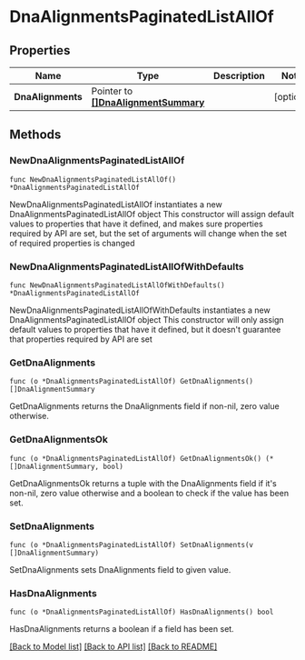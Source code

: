 # DnaAlignmentsPaginatedListAllOf

## Properties

Name | Type | Description | Notes
------------ | ------------- | ------------- | -------------
**DnaAlignments** | Pointer to [**[]DnaAlignmentSummary**](DnaAlignmentSummary.md) |  | [optional] 

## Methods

### NewDnaAlignmentsPaginatedListAllOf

`func NewDnaAlignmentsPaginatedListAllOf() *DnaAlignmentsPaginatedListAllOf`

NewDnaAlignmentsPaginatedListAllOf instantiates a new DnaAlignmentsPaginatedListAllOf object
This constructor will assign default values to properties that have it defined,
and makes sure properties required by API are set, but the set of arguments
will change when the set of required properties is changed

### NewDnaAlignmentsPaginatedListAllOfWithDefaults

`func NewDnaAlignmentsPaginatedListAllOfWithDefaults() *DnaAlignmentsPaginatedListAllOf`

NewDnaAlignmentsPaginatedListAllOfWithDefaults instantiates a new DnaAlignmentsPaginatedListAllOf object
This constructor will only assign default values to properties that have it defined,
but it doesn't guarantee that properties required by API are set

### GetDnaAlignments

`func (o *DnaAlignmentsPaginatedListAllOf) GetDnaAlignments() []DnaAlignmentSummary`

GetDnaAlignments returns the DnaAlignments field if non-nil, zero value otherwise.

### GetDnaAlignmentsOk

`func (o *DnaAlignmentsPaginatedListAllOf) GetDnaAlignmentsOk() (*[]DnaAlignmentSummary, bool)`

GetDnaAlignmentsOk returns a tuple with the DnaAlignments field if it's non-nil, zero value otherwise
and a boolean to check if the value has been set.

### SetDnaAlignments

`func (o *DnaAlignmentsPaginatedListAllOf) SetDnaAlignments(v []DnaAlignmentSummary)`

SetDnaAlignments sets DnaAlignments field to given value.

### HasDnaAlignments

`func (o *DnaAlignmentsPaginatedListAllOf) HasDnaAlignments() bool`

HasDnaAlignments returns a boolean if a field has been set.


[[Back to Model list]](../README.md#documentation-for-models) [[Back to API list]](../README.md#documentation-for-api-endpoints) [[Back to README]](../README.md)


